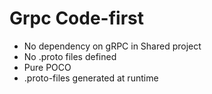 # Grpc Code-first

* No dependency on gRPC in Shared project
* No .proto files defined
* Pure POCO
* .proto-files generated at runtime